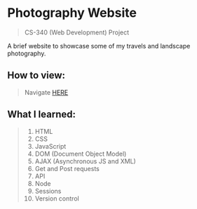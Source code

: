 # Photography Website
> CS-340 (Web Development) Project  

A brief website to showcase some of my travels and landscape photography.  
  
## How to view:  
> Navigate [HERE](http://web.engr.oregonstate.edu/~seawellj/)

## What I learned:
> 1. HTML  
> 2. CSS
> 3. JavaScript
> 4. DOM (Document Object Model)
> 5. AJAX (Asynchronous JS and XML)
> 6. Get and Post requests
> 7. API
> 8. Node
> 9. Sessions
> 10. Version control

